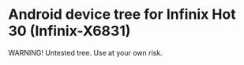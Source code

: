 # Android device tree for Infinix Hot 30 (Infinix-X6831)

WARNING! Untested tree. Use at your own risk.
